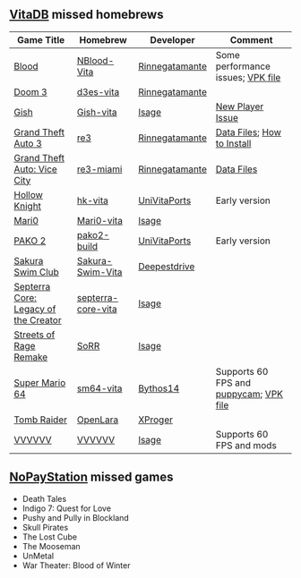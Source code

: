 ## [VitaDB](https://vitadb.rinnegatamante.it/#) missed homebrews

| Game Title | Homebrew | Developer | Comment |
| ---------- | -------- | --------- | ------- |
| [Blood](https://store.steampowered.com/app/1010750/Blood_Fresh_Supply) | [NBlood-Vita](https://github.com/Rinnegatamante/NBlood-Vita) | [Rinnegatamante](https://github.com/Rinnegatamante) | Some performance issues; [VPK file](https://rutracker.org/forum/viewtopic.php?t=6063876) |
| [Doom 3](https://www.gog.com/ru/game/doom_3_bfg_edition) | [d3es-vita](https://github.com/Rinnegatamante/d3es-vita) | [Rinnegatamante](https://github.com/Rinnegatamante) |  |
| [Gish](https://store.steampowered.com/app/9500/Gish) | [Gish-vita](https://github.com/isage/Gish-vita) | [Isage](https://github.com/isage) | [New Player Issue](https://github.com/isage/Gish-vita/issues/1) |
| [Grand Theft Auto 3](https://www.rockstargames.com/games/grandtheftauto3) | [re3](https://dl.coolatoms.org/vitadb/GTA3.vpk) | [Rinnegatamante](https://github.com/Rinnegatamante) | [Data Files](https://dl.coolatoms.org/vitadb/gta3.zip); [How to Install](https://samilops2.gitbook.io/vita-troubleshooting-guide/grand-theft-auto/gta-iii) |
| [Grand Theft Auto: Vice City](https://www.rockstargames.com/games/vicecity) | [re3-miami](https://dl.coolatoms.org/vitadb/GTAVC.vpk) | [Rinnegatamante](https://github.com/Rinnegatamante) | [Data Files](https://dl.coolatoms.org/vitadb/vcdata.zip) |
| [Hollow Knight](https://www.gog.com/game/hollow_knight) | [hk-vita](https://dsc.gg/danspalace) | [UniVitaPorts](https://github.com/UniVitaPorts) | Early version |
| [Mari0](https://stabyourself.net/mari0) | [Mari0-vita](https://github.com/isage/Mari0-vita) | [Isage](https://github.com/isage) |  |
| [PAKO 2](https://store.steampowered.com/app/612370/PAKO_2) | [pako2-build](https://t.me/danspalace) | [UniVitaPorts](https://github.com/UniVitaPorts) | Early version |
| [Sakura Swim Club](https://store.steampowered.com/app/402180/Sakura_Swim_Club) | [Sakura-Swim-Vita](https://github.com/deepestdrive/Sakura-Swim-Vita) | [Deepestdrive](https://github.com/deepestdrive) |  |
| [Septerra Core: Legacy of the Creator](https://www.gog.com/ru/game/septerra_core_legacy_of_the_creator) | [septerra-core-vita](https://github.com/isage/septerra-core-vita) | [Isage](https://github.com/isage) |  |
| [Streets of Rage Remake](https://sorr.forumotion.net/t838-new-streets-of-rage-remake-v5-2-download-and-info) | [SoRR](https://github.com/isage/sorr-vita) | [Isage](https://github.com/isage) |  |
| [Super Mario 64](https://www.nintendo.ru/-/Nintendo-64/Super-Mario-64-269745.html) | [sm64-vita](https://github.com/bythos14/sm64-vita) | [Bythos14](https://github.com/bythos14) | Supports 60 FPS and [puppycam](https://github.com/FazanaJ/puppycam); [VPK file](https://drive.google.com/drive/folders/12JO4SOzOT89pXLxZ3WXfGI8cLSp6u2Gm) |
| [Tomb Raider](https://www.gog.com/ru/game/tomb_raider_123) | [OpenLara](https://github.com/XProger/OpenLara) | [XProger](https://github.com/XProger) |  |
| [VVVVVV](https://www.gog.com/ru/game/vvvvvv) | [VVVVVV](https://github.com/isage/VVVVVV) | [Isage](https://github.com/isage) | Supports 60 FPS and mods |


## [NoPayStation](https://nopaystation.com) missed games
- Death Tales
- Indigo 7: Quest for Love
- Pushy and Pully in Blockland
- Skull Pirates
- The Lost Cube
- The Mooseman
- UnMetal
- War Theater: Blood of Winter
